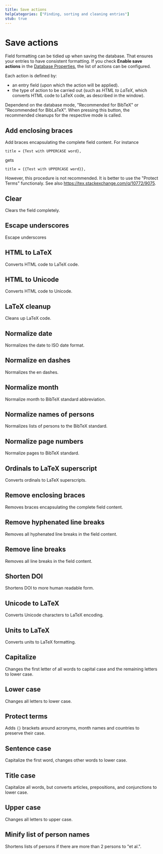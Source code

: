 ```yaml
---
title: Save actions
helpCategories: ["Finding, sorting and cleaning entries"]
stub: true
---
```


# Save actions

Field formatting can be tidied up when saving the database.
That ensures your entries to have consistent formatting.
If you check **Enable save actions** in the [Database Properties](DatabaseProperties), the list of actions can be configured.

Each action is defined by:
- an entry field (upon which the action will be applied).
- the type of action to be carried out (such as *HTML to LaTeX*, which converts HTML code to LaTeX code, as described in the window).

Dependend on the database mode, "Recommended for BibTeX" or "Recommended for BibLaTeX".
When pressing this button, the recommended cleanups for the respective mode is called.

<!--

The list of formatters and explanations can be quicly generated with following command

/c/git-repositories/jabref/jabref/src/main/java/org/jabref/logic/formatter (master)
$ find . -name "*.java" | xargs grep "Localization.lang" | sed "s/.*Localization.lang(\"\(.*\)\");/## \1/"

...and a mit manual post-processing
-->

## Add enclosing braces
Add braces encapsulating the complete field content.
For instance

    title = {Test with UPPERCASE word},
    
gets

    title = {{Test with UPPERCASE word}},

However, this procedure is not recommended.
It is better to use the "Protect Terms" functionaly.
See also https://tex.stackexchange.com/q/10772/9075.


## Clear
Clears the field completely.

## Escape underscores
Escape underscores

## HTML to LaTeX
Converts HTML code to LaTeX code.

## HTML to Unicode
Converts HTML code to Unicode.

## LaTeX cleanup
Cleans up LaTeX code.

## Normalize date
Normalizes the date to ISO date format.

## Normalize en dashes
Normalizes the en dashes.

## Normalize month
Normalize month to BibTeX standard abbreviation.

## Normalize names of persons
Normalizes lists of persons to the BibTeX standard.

## Normalize page numbers
Normalize pages to BibTeX standard.

## Ordinals to LaTeX superscript
Converts ordinals to LaTeX superscripts.

<!--
## regular expression
Add a regular expression for the key pattern.
-->

## Remove enclosing braces
Removes braces encapsulating the complete field content.

## Remove hyphenated line breaks
Removes all hyphenated line breaks in the field content.

## Remove line breaks
Removes all line breaks in the field content.

## Shorten DOI
Shortens DOI to more human readable form.

## Unicode to LaTeX
Converts Unicode characters to LaTeX encoding.

## Units to LaTeX
Converts units to LaTeX formatting.

## Capitalize
Changes the first letter of all words to capital case and the remaining letters to lower case.

## Lower case
Changes all letters to lower case.

## Protect terms
Adds `{}` brackets around acronyms, month names and countries to preserve their case.

## Sentence case
Capitalize the first word, changes other words to lower case.

## Title case
Capitalize all words, but converts articles, prepositions, and conjunctions to lower case.

## Upper case
Changes all letters to upper case.

## Minify list of person names
Shortens lists of persons if there are more than 2 persons to \"et al.\".

